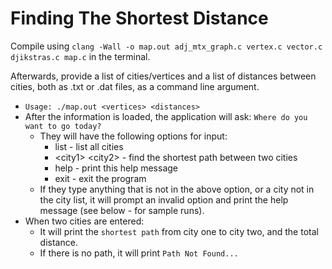 # Finding The Shortest Distance

Compile using `clang -Wall -o map.out adj_mtx_graph.c vertex.c vector.c djikstras.c map.c` in the terminal.

Afterwards, provide a list of cities/vertices and a list of distances between cities, both as .txt or .dat files, as a command line argument.

- `Usage: ./map.out <vertices> <distances>`
- After the information is loaded, the application will ask: `Where do you want to go today?`
  - They will have the following options for input:
    - list - list all cities
    - \<city1> \<city2> - find the shortest path between two cities
    - help - print this help message
    - exit - exit the program
  - If they type anything that is not in the above option, or a city not in the city list, it will prompt an invalid option and print the help message (see below - for sample runs).
- When two cities are entered:
  - It will print the `shortest path` from city one to city two, and the total distance.
  - If there is no path, it will print `Path Not Found...`
